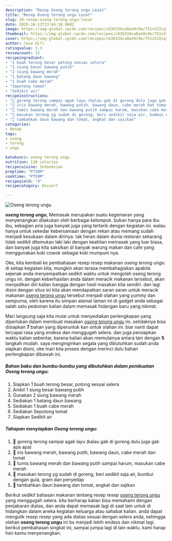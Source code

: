 ```yaml
---
description: "Resep Oseng terong ungu Lezat"
title: "Resep Oseng terong ungu Lezat"
slug: 20-resep-oseng-terong-ungu-lezat
date: 2020-10-13T23:04:10.968Z
image: https://img-global.cpcdn.com/recipes/c636334ca8ae9c9e/751x532cq70/oseng-terong-ungu-foto-resep-utama.jpg
thumbnail: https://img-global.cpcdn.com/recipes/c636334ca8ae9c9e/751x532cq70/oseng-terong-ungu-foto-resep-utama.jpg
cover: https://img-global.cpcdn.com/recipes/c636334ca8ae9c9e/751x532cq70/oseng-terong-ungu-foto-resep-utama.jpg
author: Jose Hill
ratingvalue: 3.3
reviewcount: 13
recipeingredient:
- "1 buah terong besar potong sesuai selera"
- "1 siung besar bawang putih"
- "2 siung bawang merah"
- "1 batang daun bawang"
- "1 buah cabe merah"
- "Sepotong tomat"
- "Sedikit air"
recipeinstructions:
- "💜 goreng terong sampai agak layu (kalau gak di goreng dulu juga gak apa apa)"
- "💜 iris bawang merah, bawang putih, bawang daun, cabe merah dan tomat"
- "💜 tumis bawang merah dan bawang putih sampai harum, masukan cabe merah"
- "💜 masukan terong yg sudah di goreng, beri sedikit saja air, bumbui dengan gula, gram dan penyedap"
- "💜 tambahkan daun bawang dan tomat, angkat dan sajikan"
categories:
- Resep
tags:
- oseng
- terong
- ungu

katakunci: oseng terong ungu 
nutrition: 130 calories
recipecuisine: Indonesian
preptime: "PT38M"
cooktime: "PT59M"
recipeyield: "4"
recipecategory: Dessert

---
```



![Oseng terong ungu](https://img-global.cpcdn.com/recipes/c636334ca8ae9c9e/751x532cq70/oseng-terong-ungu-foto-resep-utama.jpg)

<b><i>oseng terong ungu</i></b>, Memasak merupakan suatu kegemaran yang menyenangkan dilakukan oleh berbagai kelompok. bukan hanya para ibu ibu, sebagian pria juga banyak juga yang tertarik dengan kegiatan ini. walau hanya untuk sekedar kebersamaan dengan rekan atau memang sudah menjadi kesukaan dalam dirinya. tak heran dalam dunia restoran sekarang tidak sedikit ditemukan laki laki dengan keahlian memasak yang luar biasa, dan banyak juga kita saksikan di banyak warung makan dan cafe yang menggunakan koki cowok sebagai koki mumpuni nya.



Oke, kita kembali ke pembahasan resep resep makanan <i>oseng terong ungu</i>. di setiap kegiatan kita, mungkin akan terasa membahagiakan apabila sejenak anda menyempatkan sedikit waktu untuk mengolah oseng terong ungu ini. dengan keberhasilan anda dalam meracik makanan tersebut, akan menjadikan diri kalian bangga dengan hasil masakan kita sendiri. dan lagi disini dengan situs ini kita akan mendapatkan saran saran untuk meracik makanan <u>oseng terong ungu</u> tersebut menjadi olahan yang yummy dan sempurna, oleh karena itu simpan alamat laman ini di gadget anda sebagai salah satu pedoman kalian dalam memasak hidangan baru yang nikmat.


Mari langsung saja kita mulai untuk menyediakan perlengkapan yang diperlukan dalam membuat masakan <u><i>oseng terong ungu</i></u> ini. setidaknya bisa disiapkan <b>7</b> bahan yang diperuntuk kan untuk olahan ini. biar nanti dapat tercapai rasa yang endess dan menggugah selera. dan juga persiapkan waktu kalian sebentar, karena kalian akan memulainya antara lain dengan <b>5</b> langkah mudah. saya menginginkan segala yang dibutuhkan sudah anda siapkan disini, oke mari kita proses dengan merinci dulu bahan perlengkapan dibawah ini.

<!--inarticleads1-->

##### Bahan baku dan bumbu-bumbu yang dibutuhkan dalam pembuatan Oseng terong ungu:

1. Siapkan 1 buah terong besar, potong sesuai selera
1. Ambil 1 siung besar bawang putih
1. Gunakan 2 siung bawang merah
1. Sediakan 1 batang daun bawang
1. Sediakan 1 buah cabe merah
1. Sediakan Sepotong tomat
1. Siapkan Sedikit air




<!--inarticleads2-->

##### Tahapan menyiapkan Oseng terong ungu:

1. 💜 goreng terong sampai agak layu (kalau gak di goreng dulu juga gak apa apa)
1. 💜 iris bawang merah, bawang putih, bawang daun, cabe merah dan tomat
1. 💜 tumis bawang merah dan bawang putih sampai harum, masukan cabe merah
1. 💜 masukan terong yg sudah di goreng, beri sedikit saja air, bumbui dengan gula, gram dan penyedap
1. 💜 tambahkan daun bawang dan tomat, angkat dan sajikan




Berikut sedikit bahasan makanan tentang resep resep <u>oseng terong ungu</u> yang menggugah selera. kita berharap kalian bisa memahami dengan penjabaran diatas, dan anda dapat memasak lagi di saat lain untuk di hidangkan dalam aneka kegiatan keluarga atau sahabat kalian. anda dapat mengulik resep resep yang ada diatas sesuai dengan selera anda, sehingga olahan <b>oseng terong ungu</b> ini bs menjadi lebih endess dan nikmat lagi. berikut pembahasan singkat ini, sampai jumpa lagi di lain waktu. kami harap hari kamu menyenangkan.

